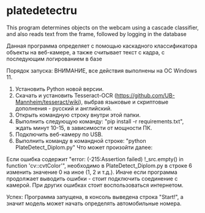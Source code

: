 # platedetectru
This program determines objects on the webcam using a cascade classifier, and also reads text from the frame, followed by logging in the database

Данная программа определяет с помощью каскадного классификатора объекты на веб-камере, а также считывает текст с кадра, с последующим логированием в базе

Порядок запуска:
ВНИМАНИЕ, все действия выполнены на ОС Windows 11.
1) Установить Python новой версии.
2) Скачать и установить Tesseract-OCR (https://github.com/UB-Mannheim/tesseract/wiki), выбрав языковые и скриптовые дополнения - русский и английский.
3) Открыть командную строку внутри этой папки.
4) Выполнить следующую команду: "pip install -r requirements.txt", ждать минут 10-15, в зависимости от мощности ПК.
5) Подключить веб-камеру по USB.
6) Выполнить команду в командной строке: "python PlateDetect_Diplom.py"
Что может произойти далее:

Если ошибка содержит "error: (-215:Assertion failed) !_src.empty() in function 'cv::cvtColor'", необходимо в PlateDetect_Diplom.py в строке 6 изменить значение 0 на иное (1, 2 и т.д.). Иначе если программа продолжает выводить ошибки - стоит подключить соединение с камерой.
При других ошибках стоит воспользоваться интернетом.

Успех: Программа запущена, в консоль выведена строка "Start!", а значит модель может начать определять автомобильные номера.
